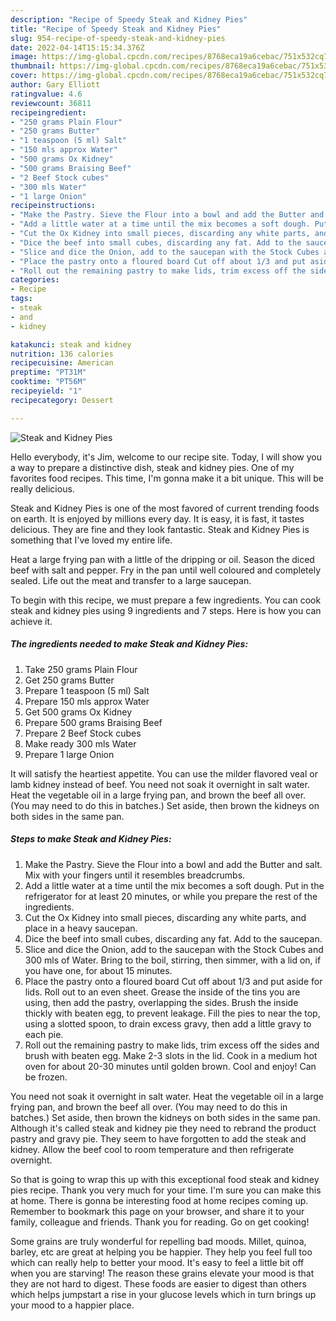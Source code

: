 ```yaml
---
description: "Recipe of Speedy Steak and Kidney Pies"
title: "Recipe of Speedy Steak and Kidney Pies"
slug: 954-recipe-of-speedy-steak-and-kidney-pies
date: 2022-04-14T15:15:34.376Z
image: https://img-global.cpcdn.com/recipes/8768eca19a6cebac/751x532cq70/steak-and-kidney-pies-recipe-main-photo.jpg
thumbnail: https://img-global.cpcdn.com/recipes/8768eca19a6cebac/751x532cq70/steak-and-kidney-pies-recipe-main-photo.jpg
cover: https://img-global.cpcdn.com/recipes/8768eca19a6cebac/751x532cq70/steak-and-kidney-pies-recipe-main-photo.jpg
author: Gary Elliott
ratingvalue: 4.6
reviewcount: 36811
recipeingredient:
- "250 grams Plain Flour"
- "250 grams Butter"
- "1 teaspoon (5 ml) Salt"
- "150 mls approx Water"
- "500 grams Ox Kidney"
- "500 grams Braising Beef"
- "2 Beef Stock cubes"
- "300 mls Water"
- "1 large Onion"
recipeinstructions:
- "Make the Pastry. Sieve the Flour into a bowl and add the Butter and salt. Mix with your fingers until it resembles breadcrumbs."
- "Add a little water at a time until the mix becomes a soft dough. Put in the refrigerator for at least 20 minutes, or while you prepare the rest of the ingredients."
- "Cut the Ox Kidney into small pieces, discarding any white parts, and place in a heavy saucepan."
- "Dice the beef into small cubes, discarding any fat. Add to the saucepan."
- "Slice and dice the Onion, add to the saucepan with the Stock Cubes and 300 mls of Water. Bring to the boil, stirring, then simmer, with a lid on, if you have one, for about 15 minutes."
- "Place the pastry onto a floured board Cut off about 1/3 and put aside for lids. Roll out to an even sheet. Grease the inside of the tins you are using, then add the pastry, overlapping the sides. Brush the inside thickly with beaten egg, to prevent leakage. Fill the pies to near the top, using a slotted spoon, to drain excess gravy, then add a little gravy to each pie."
- "Roll out the remaining pastry to make lids, trim excess off the sides and brush with beaten egg. Make 2-3 slots in the lid. Cook in a medium hot oven for about 20-30 minutes until golden brown. Cool and enjoy! Can be frozen."
categories:
- Recipe
tags:
- steak
- and
- kidney

katakunci: steak and kidney 
nutrition: 136 calories
recipecuisine: American
preptime: "PT31M"
cooktime: "PT56M"
recipeyield: "1"
recipecategory: Dessert

---
```



![Steak and Kidney Pies](https://img-global.cpcdn.com/recipes/8768eca19a6cebac/751x532cq70/steak-and-kidney-pies-recipe-main-photo.jpg)

Hello everybody, it's Jim, welcome to our recipe site. Today, I will show you a way to prepare a distinctive dish, steak and kidney pies. One of my favorites food recipes. This time, I'm gonna make it a bit unique. This will be really delicious.

Steak and Kidney Pies is one of the most favored of current trending foods on earth. It is enjoyed by millions every day. It is easy, it is fast, it tastes delicious. They are fine and they look fantastic. Steak and Kidney Pies is something that I've loved my entire life.

Heat a large frying pan with a little of the dripping or oil. Season the diced beef with salt and pepper. Fry in the pan until well coloured and completely sealed. Life out the meat and transfer to a large saucepan.


To begin with this recipe, we must prepare a few ingredients. You can cook steak and kidney pies using 9 ingredients and 7 steps. Here is how you can achieve it.

<!--inarticleads1-->

##### The ingredients needed to make Steak and Kidney Pies:

1. Take 250 grams Plain Flour
1. Get 250 grams Butter
1. Prepare 1 teaspoon (5 ml) Salt
1. Prepare 150 mls approx Water
1. Get 500 grams Ox Kidney
1. Prepare 500 grams Braising Beef
1. Prepare 2 Beef Stock cubes
1. Make ready 300 mls Water
1. Prepare 1 large Onion


It will satisfy the heartiest appetite. You can use the milder flavored veal or lamb kidney instead of beef. You need not soak it overnight in salt water. Heat the vegetable oil in a large frying pan, and brown the beef all over. (You may need to do this in batches.) Set aside, then brown the kidneys on both sides in the same pan. 

<!--inarticleads2-->

##### Steps to make Steak and Kidney Pies:

1. Make the Pastry. Sieve the Flour into a bowl and add the Butter and salt. Mix with your fingers until it resembles breadcrumbs.
1. Add a little water at a time until the mix becomes a soft dough. Put in the refrigerator for at least 20 minutes, or while you prepare the rest of the ingredients.
1. Cut the Ox Kidney into small pieces, discarding any white parts, and place in a heavy saucepan.
1. Dice the beef into small cubes, discarding any fat. Add to the saucepan.
1. Slice and dice the Onion, add to the saucepan with the Stock Cubes and 300 mls of Water. Bring to the boil, stirring, then simmer, with a lid on, if you have one, for about 15 minutes.
1. Place the pastry onto a floured board Cut off about 1/3 and put aside for lids. Roll out to an even sheet. Grease the inside of the tins you are using, then add the pastry, overlapping the sides. Brush the inside thickly with beaten egg, to prevent leakage. Fill the pies to near the top, using a slotted spoon, to drain excess gravy, then add a little gravy to each pie.
1. Roll out the remaining pastry to make lids, trim excess off the sides and brush with beaten egg. Make 2-3 slots in the lid. Cook in a medium hot oven for about 20-30 minutes until golden brown. Cool and enjoy! Can be frozen.


You need not soak it overnight in salt water. Heat the vegetable oil in a large frying pan, and brown the beef all over. (You may need to do this in batches.) Set aside, then brown the kidneys on both sides in the same pan. Although it&#39;s called steak and kidney pie they need to rebrand the product pastry and gravy pie. They seem to have forgotten to add the steak and kidney. Allow the beef cool to room temperature and then refrigerate overnight. 

So that is going to wrap this up with this exceptional food steak and kidney pies recipe. Thank you very much for your time. I'm sure you can make this at home. There is gonna be interesting food at home recipes coming up. Remember to bookmark this page on your browser, and share it to your family, colleague and friends. Thank you for reading. Go on get cooking!

Some grains are truly wonderful for repelling bad moods. Millet, quinoa, barley, etc are great at helping you be happier. They help you feel full too which can really help to better your mood. It's easy to feel a little bit off when you are starving! The reason these grains elevate your mood is that they are not hard to digest. These foods are easier to digest than others which helps jumpstart a rise in your glucose levels which in turn brings up your mood to a happier place.
